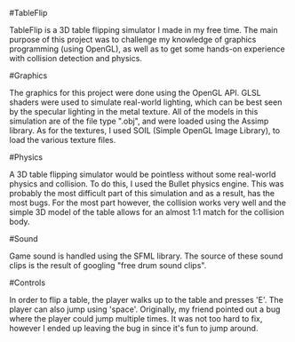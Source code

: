 #TableFlip


TableFlip is a 3D table flipping simulator I made in my free time. The main purpose of this project was to challenge my knowledge of graphics programming (using OpenGL), as well as to get some hands-on experience with collision detection and physics.


#Graphics

The graphics for this project were done using the OpenGL API. GLSL shaders were used to simulate real-world lighting, which can be best seen by the specular lighting in the metal texture. All of the models in this simulation are of the file type ".obj", and were loaded using the Assimp library. As for the textures, I used SOIL (Simple OpenGL Image Library), to load the various texture files.

#Physics

A 3D table flipping simulator would be pointless without some real-world physics and collision. To do this, I used the Bullet physics engine. This was probably the most difficult part of this simulation and as a result, has the most bugs. For the most part however, the collision works very well and the simple 3D model of the table allows for an almost 1:1 match for the collision body.

#Sound

Game sound is handled using the SFML library. The source of these sound clips is the result of googling "free drum sound clips".

#Controls

In order to flip a table, the player walks up to the table and presses 'E'. The player can also jump using 'space'. Originally, my friend pointed out a bug where the player could jump multiple times. It was not too hard to fix, however I ended up leaving the bug in since it's fun to jump around.
